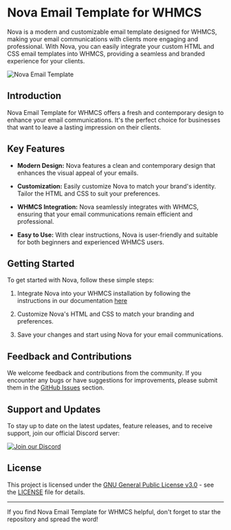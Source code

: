 # Nova Email Template for WHMCS

Nova is a modern and customizable email template designed for WHMCS, making your email communications with clients more engaging and professional. With Nova, you can easily integrate your custom HTML and CSS email templates into WHMCS, providing a seamless and branded experience for your clients.

![Nova Email Template](https://raw.githubusercontent.com/Roqitt-Hosting/Nova/main/preview.png)

## Introduction

Nova Email Template for WHMCS offers a fresh and contemporary design to enhance your email communications. It's the perfect choice for businesses that want to leave a lasting impression on their clients.

## Key Features

- **Modern Design:** Nova features a clean and contemporary design that enhances the visual appeal of your emails.

- **Customization:** Easily customize Nova to match your brand's identity. Tailor the HTML and CSS to suit your preferences.

- **WHMCS Integration:** Nova seamlessly integrates with WHMCS, ensuring that your email communications remain efficient and professional.

- **Easy to Use:** With clear instructions, Nova is user-friendly and suitable for both beginners and experienced WHMCS users.

## Getting Started

To get started with Nova, follow these simple steps:

1. Integrate Nova into your WHMCS installation by following the instructions in our documentation [here](https://docs.roqitthosting.co.uk/Nova)

2. Customize Nova's HTML and CSS to match your branding and preferences.

3. Save your changes and start using Nova for your email communications.

## Feedback and Contributions

We welcome feedback and contributions from the community. If you encounter any bugs or have suggestions for improvements, please submit them in the [GitHub Issues](https://github.com/Roqitt-Hosting/Nova/issues) section.

## Support and Updates

To stay up to date on the latest updates, feature releases, and to receive support, join our official Discord server:

[![Join our Discord](https://img.shields.io/discord/wuwTsbvyzN?label=Join%20our%20Discord&logo=discord&logoColor=white&color=5865F2)](https://discord.gg/wuwTsbvyzN)

## License

This project is licensed under the [GNU General Public License v3.0](https://github.com/Roqitt-Hosting/Nova/blob/main/LICENSE) - see the [LICENSE](https://github.com/Roqitt-Hosting/Nova/blob/main/LICENSE) file for details.

---

If you find Nova Email Template for WHMCS helpful, don't forget to star the repository and spread the word!
